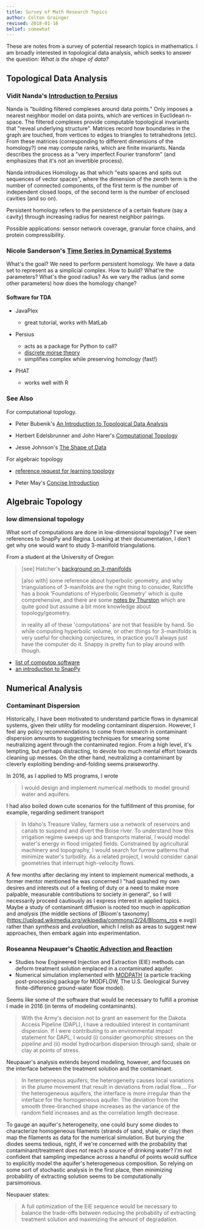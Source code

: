 ```yaml
--- 
title: Survey of Math Research Topics
author: Colton Grainger 
revised: 2018-01-16 
belief: somewhat 
---
```


These are notes from a survey of potential research topics in
mathematics. I am broadly interested in topological data analysis, which
seeks to answer the question: *What is the shape of data?*

## Topological Data Analysis

### Vidit Nanda's [Introduction to Persius](https://www.youtube.com/watch?v=JqajfI4-WnM)

Nanda is "building filtered complexes around data points." Only
imposes a nearest neighbor model on data points, which are vertices in
Euclidean n-space. The filtered complexes provide computable topological
invariants that "reveal underlying structure". Matrices record how
boundaries in the graph are touched, from vertices to edges to triangles
to tetrahedrons (etc). From these matrices (corresponding to different
dimensions of the homology?) one may compute ranks, which are finite
invariants. Nanda describes the process as a "very imperfect Fourier
transform" (and emphasizes that it's not an invertible process).

Nanda introduces Homology as that which "eats spaces and spits out
sequences of vector spaces", where the dimension of the zeroth term is
the number of connected components, of the first term is the number of
independent closed loops, of the second term is the number of enclosed
cavities (and so on).

Persistent homology refers to the persistence of a certain feature (say
a cavity) through increasing radius for nearest neighbor pairings.

Possible applications: sensor network coverage, granular
force chains, and protein compressibility.

### Nicole Sanderson's [Time Series in Dynamical Systems](https://arxiv.org/abs/1708.09359)

What's the goal? We need to perform persistent homology. We have a data
set to represent as a simplicial complex. How to build? What're the
parameters? What's the good radius? As we vary the radius (and some
other parameters) how does the homology change?

#### Software for TDA

- JavaPlex

  - great tutorial, works with MatLab

- Persius

  - acts as a package for Python to call? 
  - [discrete morse theory](https://en.wikipedia.org/wiki/Discrete_Morse_theory) 
  - simplifies complex while preserving homology (fast!)

- PHAT

  - works well with R

### See Also

For computational topology.

- Peter Bubenik's [An Introduction to Topological Data Analysis](https://people.clas.ufl.edu/peterbubenik/files/abacus_1.pdf)

- Herbert Edelsbrunner and John Harer's [Computational Topology](http://www.ee.oulu.fi/research/imag/courses/Vaccarino/Edels_Book.pdf)

- Jesse Johnson's [The Shape of Data](https://shapeofdata.wordpress.com/introduction/)

For algebraic topology

- [reference request for learning topology](https://mathoverflow.net/questions/8445/learning-topology/8571#8571)

- Peter May's [Concise Introduction](http://www.math.uchicago.edu/~may/CONCISE/ConciseRevised.pdf)

## Algebraic Topology

### low dimensional topology

What sort of computations are done in low-dimensional topology? I've
seen references to SnapPy and Regina. Looking at their documentation, I
don't get why one would want to study 3-manifold triangulations.

From a student at the University of Oregon

> [see] Hatcher's [background on 3-manifolds](https://www.math.cornell.edu/~hatcher/3M/3Mdownloads.html)
>
> [also with] some reference about hyperbolic geometry, and why
> triangulations of 3-manifolds are the right thing to consider,
> Ratcliffe has a book 'Foundations of Hyperbolic Geometry'
> which is quite comprehensive, and there are some [notes by
> Thurston](http://library.msri.org/books/gt3m/) which are quite good
> but assume a bit more knowledge about topology/geometry.
>
> in reality all of these 'computations' are not that feasible by hand.
> So while computing hyperbolic volume, or other things for 3-manifolds
> is very useful for checking conjectures, in practice you'll always
> just have the computer do it. Snappy is pretty fun to play around with
> though.

- [list of computop software](https://faculty.math.illinois.edu/~nmd/computop/)
- [an introduction to SnapPy](http://www.cornell.edu/video/nathan-dunfield-practical-compu)

## Numerical Analysis

### Contaminant Dispersion

Historically, I have been motivated to understand particle flows
in dynamical systems, given their utility for modeling contaminant
dispersion. However, I feel any policy recommendations to come from
research in contaminant dispersion amounts to suggesting techniques
for smearing some neutralizing agent through the contaminated region.
From a high level, it's tempting, but perhaps distracting, to devote
too much mental effort towards cleaning up messes. On the other hand,
neutralizing a contaminant by cleverly exploiting bending-and-folding
seems praiseworthy.

In 2016, as I applied to MS programs, I wrote

> I would design and implement numerical methods to model ground water and aquifers.

I had also boiled down cute scenarios for the fulfillment of this
promise, for example, regarding sediment transport

> In Idaho's Treasure Valley, farmers use a network of reservoirs and canals to
> suspend and divert the Boise river. To understand how this irrigation regime
> sweeps up and transports material, I would model water's energy in flood
> irrigated fields. Constrained by agricultural machinery and topography, I
> would search for furrow patterns that minimize water's turbidity. As a
> related project, I would consider canal geometries that interrupt
> high-velocity flows.

A few months after declaring my intent to implement numerical methods,
a former mentor mentioned he was concerned I "had quashed my own
desires and interests out of a feeling of duty or a need to make
more palpable, measurable contributions to society in general", so I
will necessarily proceed cautiously as I express interest in applied
topics. Maybe a study of contaminant diffusion is rooted too much
in *application* and *analysis* (the middle sections of [Bloom's
taxonomy](https://upload.wikimedia.org/wikipedia/commons/2/24/Blooms_ros
e.svg)) rather than *synthesis* and *evaluation*, which I relish as
areas to suggest new approaches, then embark again into experimentation.

### Roseanna Neupauer's [Chaotic Advection and Reaction](http://onlinelibrary.wiley.com/doi/10.1002/2013WR014057/full)

- Studies how Engineered Injection and Extraction (EIE) methods can deform
  treatment solution emplaced in a contaminated aquifer.
- Numerical simulation implemented with
  [MODPATH](https://pubs.usgs.gov/of/1994/0464/report.pdf) (a particle tracking
  post-processing package for MODFLOW, The U.S. Geological Survey
  finite-difference ground-water flow model).

Seems like some of the software that would be necessary to fulfill a
promise I made in 2016 (in terms of modeling contaminants).

> With the Army's decision not to grant an easement for the Dakota
> Access Pipeline (DAPL), I have a redoubled interest in contaminant
> dispersion. If I were contributing to an environmental impact
> statement for DAPL, I would (i) consider geomorphic stresses on the
> pipeline and (ii) model hydrocarbon dispersion through sand, shale or
> clay at points of stress.

Neupauer's analysis extends beyond modeling, however, and focuses on the
interface between the treatment solution and the contaminant.

> In heterogeneous aquifers, the heterogeneity causes local variations
> in the plume movement that result in deviations from radial flow....
> For the heterogeneous aquifers, the interface is more irregular than
> the interface for the homogeneous aquifer. The deviation from the
> smooth three-branched shape increases as the variance of the random
> field increases and as the correlation length decrease.

To gauge an aquifer's heterogeneity, one could bury some diodes to
characterize homogeneous filaments (strands of sand, shale, or clay)
then map the filaments as data for the numerical simulation. But burying
the diodes seems tedious, right, if we're concerned with the probability
that contaminant/treatment *does not* reach a source of drinking
water? I'm not confident that sampling impedance across a handful of
points would suffice to explicitly model the aquifer's heterogeneous
composition. So relying on some sort of stochastic analysis in the first
place, then minimizing probability of extracting solution seems to be
computationally parsimonious.

Neupauer states:

>  A full optimization of the EIE sequence would be necessary to balance
>  the trade-offs between reducing the probability of extracting
>  treatment solution and maximizing the amount of degradation.
